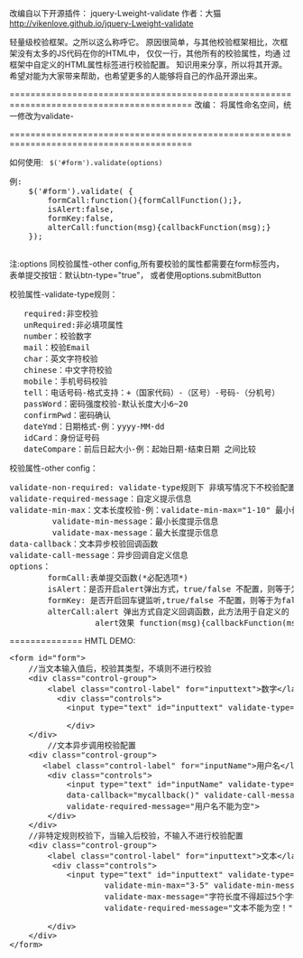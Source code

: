 改编自以下开源插件：
jquery-Lweight-validate
作者：大猫
http://vikenlove.github.io/jquery-Lweight-validate

轻量级校验框架。之所以这么称呼它。
原因很简单，与其他校验框架相比，次框架没有太多的JS代码在你的HTML中，
仅仅一行，其他所有的校验属性，均通 过框架中自定义的HTML属性标签进行校验配置。
知识用来分享，所以将其开源。希望对能为大家带来帮助，也希望更多的人能够将自己的作品开源出来。

=========================================================================================
改编：
将属性命名空间，统一修改为validate-

=========================================================================================


如何使用:
<code>
$('#form').validate(options)
</code>
<pre>
例:
   	$('#form').validate( {
		formCall:function(){formCallFunction();},
		isAlert:false,
		formKey:false,
		alterCall:function(msg){callbackFunction(msg);}
	});	

</pre>

注:options 同校验属性-other config,所有要校验的属性都需要在form标签内，
表单提交按钮：默认btn-type="true"， 或者使用options.submitButton

校验属性-validate-type规则：
<pre>
   required:非空校验
   unRequired:非必填项属性
   number：校验数字
   mail：校验Email
   char：英文字符校验
   chinese：中文字符校验
   mobile：手机号码校验
   tell：电话号码-格式支持：+（国家代码）-（区号）-号码-（分机号）
   passWord：密码强度校验-默认长度大小6~20
   confirmPwd：密码确认
   dateYmd：日期格式-例：yyyy-MM-dd
   idCard：身份证号码
   dateCompare：前后日起大小-例：起始日期-结束日期 之间比较
</pre>
校验属性-other config：

<pre>
validate-non-required: validate-type规则下 非填写情况下不校验配置
validate-required-message：自定义提示信息
validate-min-max：文本长度校验-例：validate-min-max="1-10" 最小长度为1，最大长度10
         validate-min-message：最小长度提示信息
         validate-max-message：最大长度提示信息
data-callback：文本异步校验回调函数
validate-call-message：异步回调自定义信息
options：
        formCall:表单提交函数(*必配选项*)
        isAlert：是否开启alert弹出方式，true/false 不配置，则等于为false(非必配选项)
        formKey: 是否开启回车键监听,true/false 不配置，则等于为false(非必配选项)
        alterCall:alert 弹出方式自定义回调函数，此方法用于自定义的
                  alert效果 function(msg){callbackFunction(msg);}	（非必配选项）
</pre>

==============
HMTL DEMO:
<pre>
&lt;form id="form"&gt;
	//当文本输入值后，校验其类型，不填则不进行校验
	&lt;div class="control-group"&gt;
		&lt;label class="control-label" for="inputtext"&gt;数字&lt;/label&gt;
		  &lt;div class="controls"&gt;
			&lt;input type="text" id="inputtext" validate-type="number" validate-non-required='true'&gt;
							
	        &lt;/div&gt;
	&lt;/div&gt;
        //文本异步调用校验配置
	&lt;div class="control-group"&gt;
	   &lt;label class="control-label" for="inputName"&gt;用户名&lt;/label&gt;
		&lt;div class="controls"&gt;
			&lt;input type="text" id="inputName" validate-type="required" 
			data-callback="mycallback()" validate-call-message="用户名名已存在" 
			validate-required-message="用户名不能为空"&gt;
		&lt;/div>
	&lt;/div>
	//非特定规则校验下，当输入后校验，不输入不进行校验配置
	&lt;div class="control-group"&gt;
		&lt;label class="control-label" for="inputtext"&gt;文本&lt;/label&gt;
		 &lt;div class="controls"&gt;
			&lt;input type="text" id="inputtext" validate-type="unRequired"
					validate-min-max="3-5" validate-min-message="字符长度不得小于3个字符" 
					validate-max-message="字符长度不得超过5个字符"  
					validate-required-message="文本不能为空！"  &gt;
						
		&lt;/div&gt;
	&lt;/div&gt;			
&lt;/form&gt;
</pre>


